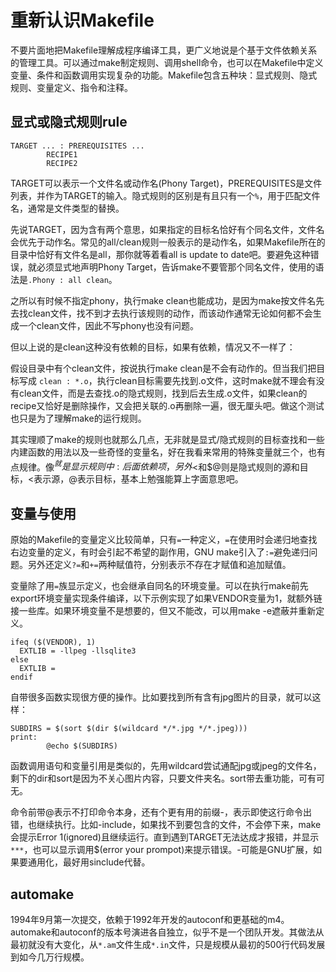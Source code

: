 # 重新认识Makefile

不要片面地把Makefile理解成程序编译工具，更广义地说是个基于文件依赖关系的管理工具。可以通过make制定规则、调用shell命令，也可以在Makefile中定义变量、条件和函数调用实现复杂的功能。Makefile包含五种块：显式规则、隐式规则、变量定义、指令和注释。

## 显式或隐式规则rule

```
TARGET ... : PREREQUISITES ...
        RECIPE1
        RECIPE2
```

TARGET可以表示一个文件名或动作名(Phony Target)，PREREQUISITES是文件列表，并作为TARGET的输入。隐式规则的区别是有且只有一个`%`，用于匹配文件名，通常是文件类型的替换。

先说TARGET，因为含有两个意思，如果指定的目标名恰好有个同名文件，文件名会优先于动作名。常见的all/clean规则一般表示的是动作名，如果Makefile所在的目录中恰好有文件名是all，那你就等着看all is update to date吧。要避免这种错误，就必须显式地声明Phony Target，告诉make不要管那个同名文件，使用的语法是`.Phony : all clean`。

之所以有时候不指定phony，执行make clean也能成功，是因为make按文件名先去找clean文件，找不到才去执行该规则的动作，而该动作通常无论如何都不会生成一个clean文件，因此不写phony也没有问题。

但以上说的是clean这种没有依赖的目标，如果有依赖，情况又不一样了：

假设目录中有个clean文件，按说执行make clean是不会有动作的。但当我们把目标写成 `clean : *.o`，执行clean目标需要先找到.o文件，这时make就不理会有没有clean文件，而是去查找.o的隐式规则，找到后去生成.o文件，如果clean的recipe又恰好是删除操作，又会把关联的.o再删除一遍，很无厘头吧。做这个测试也只是为了理解make的运行规则。

其实理顺了make的规则也就那么几点，无非就是显式/隐式规则的目标查找和一些内建函数的用法以及一些奇怪的变量名，好在我看来常用的特殊变量就三个，也有点规律。像$^就是显示规则中:后面依赖项，另外$<和$@则是隐式规则的源和目标，<表示源，@表示目标，基本上勉强能算上字面意思吧。

## 变量与使用

原始的Makefile的变量定义比较简单，只有`=`一种定义，`=`在使用时会递归地查找右边变量的定义，有时会引起不希望的副作用，GNU make引入了`:=`避免递归问题。另外还定义`?=`和`+=`两种赋值符，分别表示不存在才赋值和追加赋值。

变量除了用`=`族显示定义，也会继承自同名的环境变量。可以在执行make前先export环境变量实现条件编译，以下示例实现了如果VENDOR变量为1，就额外链接一些库。如果环境变量不是想要的，但又不能改，可以用make -e遮蔽并重新定义。

```
ifeq ($(VENDOR), 1)
  EXTLIB = -llpeg -llsqlite3
else
  EXTLIB =
endif
```

自带很多函数实现很方便的操作。比如要找到所有含有jpg图片的目录，就可以这样：

```
SUBDIRS = $(sort $(dir $(wildcard */*.jpg */*.jpeg)))
print:
        @echo $(SUBDIRS)
```

函数调用语句和变量引用是类似的，先用wildcard尝试通配jpg或jpeg的文件名，剩下的dir和sort是因为不关心图片内容，只要文件夹名。sort带去重功能，可有可无。

命令前带@表示不打印命令本身，还有个更有用的前缀-，表示即使这行命令出错，也继续执行。比如-include，如果找不到要包含的文件，不会停下来，make会提示Error 1(ignored)且继续运行。直到遇到TARGET无法达成才报错，并显示`***`，也可以显示调用$(error your prompot)来提示错误。-可能是GNU扩展，如果要通用化，最好用sinclude代替。

## automake

1994年9月第一次提交，依赖于1992年开发的autoconf和更基础的m4。automake和autoconf的版本号演进各自独立，似乎不是一个团队开发。其做法从最初就没有大变化，从`*.am`文件生成`*.in`文件，只是规模从最初的500行代码发展到如今几万行规模。